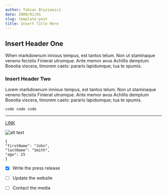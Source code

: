```yaml
---
author: Tobias Brysiewicz
date: 2000/01/01
slug: template-post
title: Insert Title Here
---
```


## Insert Header One

When markdownum innixus tempus, est tantos telum. Non ut staminaque veneno
fecistis Finierat utrumque. Ante memor avus Achillis demptum Boeotia viscera,
timorem caelo: pararis lapidumque; tua te spumis.

### Insert Header Two

Lorem markdownum innixus tempus, est tantos telum. Non ut staminaque veneno
fecistis Finierat utrumque. Ante memor avus Achillis demptum Boeotia viscera,
timorem caelo: pararis lapidumque; tua te spumis.

  `code code code`

---

[LINK](https://www.example.com)

![alt text](image.jpg)


  ```
{
  "firstName": "John",
  "lastName": "Smith",
  "age": 25
}
```

- [x] Write the press release
- [ ] Update the website
- [ ] Contact the media

